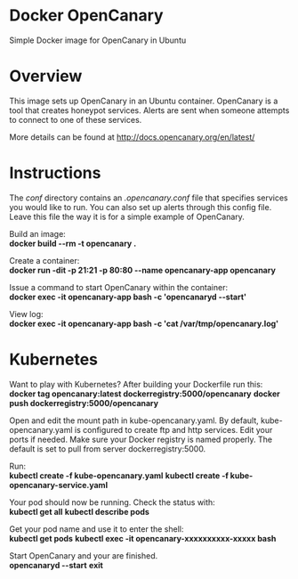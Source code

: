 # Docker OpenCanary
Simple Docker image for OpenCanary in Ubuntu

# Overview
This image sets up OpenCanary in an Ubuntu container.  OpenCanary is a tool that creates honeypot services.  Alerts are sent when someone attempts to connect to one of these services.

More details can be found at http://docs.opencanary.org/en/latest/

# Instructions

The <i>conf</i> directory contains an <i>.opencanary.conf</i> file that specifies services you would like to run.  You can also set up alerts through this config file.  Leave this file the way it is for a simple example of OpenCanary.

Build an image:<br>
<b>docker build --rm -t opencanary .</b>

Create a container:<br>
<b>docker run -dit -p 21:21 -p 80:80 --name opencanary-app opencanary</b>

Issue a command to start OpenCanary within the container:<br>
<b>docker exec -it opencanary-app bash -c 'opencanaryd --start'</b>

View log:<br>
<b>docker exec -it opencanary-app bash -c 'cat /var/tmp/opencanary.log'</b>

# Kubernetes

Want to play with Kubernetes?
After building your Dockerfile run this:<br>
<b>docker tag opencanary:latest dockerregistry:5000/opencanary</b>
<b>docker push dockerregistry:5000/opencanary</b>

Open and edit the mount path in kube-opencanary.yaml.
By default, kube-opencanary.yaml is configured to create ftp and http services.
Edit your ports if needed.
Make sure your Docker registry is named properly.  The default is set to pull
from server dockerregistry:5000.

Run:<br>
<b>kubectl create -f kube-opencanary.yaml</b>
<b>kubectl create -f kube-opencanary-service.yaml</b>

Your pod should now be running.  Check the status with:<br>
<b>kubectl get all</b>
<b>kubectl describe pods</b>

Get your pod name and use it to enter the shell:<br>
<b>kubectl get pods</b>
<b>kubectl exec -it opencanary-xxxxxxxxxx-xxxxx bash</b>

Start OpenCanary and your are finished.<br>
<b>opencanaryd --start</b>
<b>exit</b>
